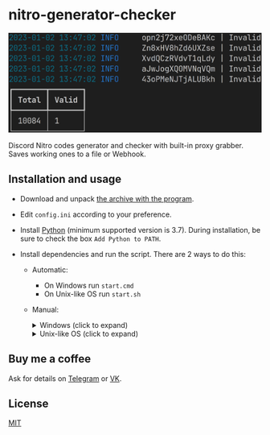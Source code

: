# nitro-generator-checker

![Screenshot](screenshot.png)

Discord Nitro codes generator and checker with built-in proxy grabber. Saves working ones to a file or Webhook.

## Installation and usage

- Download and unpack [the archive with the program](https://github.com/monosans/nitro-generator-checker/archive/refs/heads/main.zip).
- Edit `config.ini` according to your preference.
- Install [Python](https://python.org/downloads) (minimum supported version is 3.7). During installation, be sure to check the box `Add Python to PATH`.
- Install dependencies and run the script. There are 2 ways to do this:

  - Automatic:
    - On Windows run `start.cmd`
    - On Unix-like OS run `start.sh`
  - Manual:
    <details>
      <summary>Windows (click to expand)</summary>

    1. `cd` into the unpacked folder

    1. Install dependencies with the command:

       ```bash
       py -m pip install -U --no-cache-dir --disable-pip-version-check pip setuptools wheel; py -m pip install -U --no-cache-dir --disable-pip-version-check -r requirements.txt
       ```

    1. Run with the command:

       ```bash
       py -m nitro_generator_checker
       ```

    </details>
    <details>
      <summary>Unix-like OS (click to expand)</summary>

    1. `cd` into the unpacked folder

    1. Install dependencies with the command:

       ```bash
       python3 -m pip install -U --no-cache-dir --disable-pip-version-check pip setuptools wheel && python3 -m pip install -U --no-cache-dir --disable-pip-version-check -r requirements.txt
       ```

    1. Run with the command:

       ```bash
       python3 -m nitro_generator_checker
       ```

    </details>

## Buy me a coffee

Ask for details on [Telegram](https://t.me/monosans) or [VK](https://vk.com/id607137534).

## License

[MIT](LICENSE)
